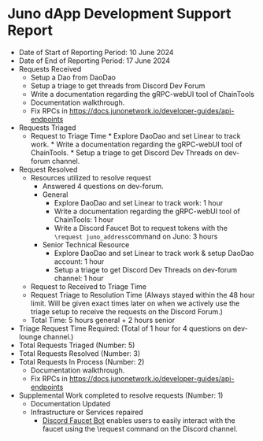 # Juno dApp Development Support Report

* Date of Start of Reporting Period: 10 June 2024
* Date of End of Reporting Period: 17 June 2024
* Requests Received
    * Setup a Dao from DaoDao
    * Setup a triage to get threads from Discord Dev Forum
    * Write a documentation regarding the gRPC-webUI tool of ChainTools
    * Documentation walkthrough.
    * Fix RPCs in https://docs.junonetwork.io/developer-guides/api-endpoints
* Requests Triaged
    * Request to Triage Time
            * Explore DaoDao and set Linear to track work.
            * Write a documentation regarding the gRPC-webUI tool of ChainTools.
            * Setup a triage to get Discord Dev Threads on dev-forum channel.
* Request Resolved
    * Resources utilized to resolve request
        * Answered 4 questions on dev-forum. 
        * General
            * Explore DaoDao and set Linear to track work: 1 hour
            * Write a documentation regarding the gRPC-webUI tool of ChainTools: 1 hour
            * Write a Discord Faucet Bot to request tokens with the `\request juno_address`command on Juno: 3 hours
        * Senior Technical Resource
            * Explore DaoDao and set Linear to track work & setup DaoDao account: 1 hour
            * Setup a triage to get Discord Dev Threads on dev-forum channel: 1 hour
    * Request to Received to Triage Time
    * Request Triage to Resolution Time (Always stayed within the 48 hour limit. Will be given exact times later on when we actively use the triage setup to receive the requests on the Discord Forum.)
    * Total Time: 5 hours general + 2 hours senior
* Triage Request Time Required: (Total of 1 hour for 4 questions on dev-lounge channel.)
* Total Requests Triaged (Number: 5)
* Total Requests Resolved (Number: 3)
* Total Requests In Process (Number: 2)
    * Documentation walkthrough.
    * Fix RPCs in https://docs.junonetwork.io/developer-guides/api-endpoints
* Supplemental Work completed to resolve requests (Number: 1)
    * Documentation Updated
    * Infrastructure or Services repaired
        * [Discord Faucet Bot](https://github.com/iricehasan/Juno-Discord-Faucet-Bot) enables users to easily interact with the faucet using the \request command on the Discord channel.

